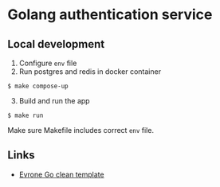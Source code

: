 # Golang authentication service

## Local development
1. Configure `env` file
2. Run postgres and redis in docker container
```shell
$ make compose-up
```
3. Build and run the app
```shell
$ make run
```

Make sure Makefile includes correct `env` file.

## Links
- [Evrone Go clean template](https://github.com/evrone/go-clean-template)

